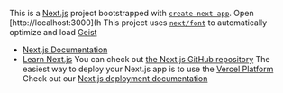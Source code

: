 This is a [Next.js](https://nextjs.org) project bootstrapped with [`create-next-app`](https://nextjs.org/docs/app/api-reference/cli/create-next-app).
Open [http://localhost:3000](h
This project uses [`next/font`](https://nextjs.org/docs/app/building-your-application/optimizing/fonts) to automatically optimize and load [Geist](https://vercel.com/font)

- [Next.js Documentation](https://nextjs.org/docs)
- [Learn Next.js](https://nextjs.org/learn)
You can check out [the Next.js GitHub repository](https://github.com/vercel/next.js) 
The easiest way to deploy your Next.js app is to use the [Vercel Platform](https://vercel.com/new?utm_medium=defaulttemplate&filter=next.js&utm_source=create-next-app&utm_campaign=create-next-app-readme)
Check out our [Next.js deployment documentation](https://nextjs.org/docs/app/building-your-application/deploying)
